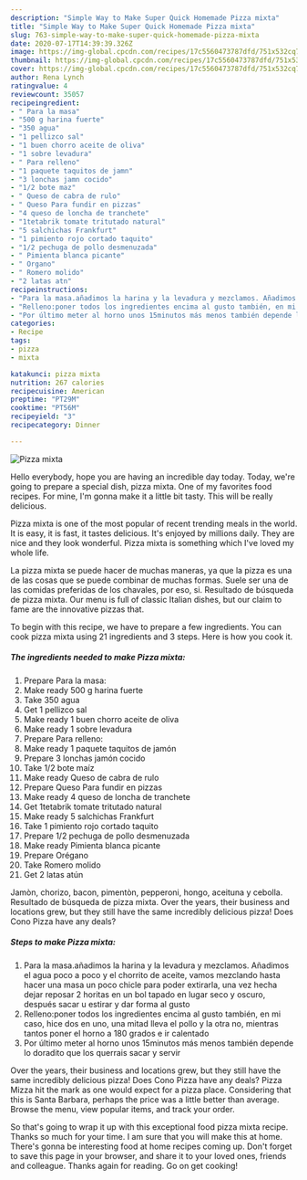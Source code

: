 ```yaml
---
description: "Simple Way to Make Super Quick Homemade Pizza mixta"
title: "Simple Way to Make Super Quick Homemade Pizza mixta"
slug: 763-simple-way-to-make-super-quick-homemade-pizza-mixta
date: 2020-07-17T14:39:39.326Z
image: https://img-global.cpcdn.com/recipes/17c5560473787dfd/751x532cq70/pizza-mixta-foto-principal.jpg
thumbnail: https://img-global.cpcdn.com/recipes/17c5560473787dfd/751x532cq70/pizza-mixta-foto-principal.jpg
cover: https://img-global.cpcdn.com/recipes/17c5560473787dfd/751x532cq70/pizza-mixta-foto-principal.jpg
author: Rena Lynch
ratingvalue: 4
reviewcount: 35057
recipeingredient:
- " Para la masa"
- "500 g harina fuerte"
- "350 agua"
- "1 pellizco sal"
- "1 buen chorro aceite de oliva"
- "1 sobre levadura"
- " Para relleno"
- "1 paquete taquitos de jamn"
- "3 lonchas jamn cocido"
- "1/2 bote maz"
- " Queso de cabra de rulo"
- " Queso Para fundir en pizzas"
- "4 queso de loncha de tranchete"
- "1tetabrik tomate tritutado natural"
- "5 salchichas Frankfurt"
- "1 pimiento rojo cortado taquito"
- "1/2 pechuga de pollo desmenuzada"
- " Pimienta blanca picante"
- " Organo"
- " Romero molido"
- "2 latas atn"
recipeinstructions:
- "Para la masa.añadimos la harina y la levadura y mezclamos. Añadimos el agua poco a poco y el chorrito de aceite, vamos mezclando hasta hacer una masa un poco chicle para poder extirarla, una vez hecha dejar reposar 2 horitas en un bol tapado en lugar seco y oscuro, después sacar u estirar y dar forma al gusto"
- "Relleno:poner todos los ingredientes encima al gusto también, en mi caso, hice dos en uno, una mitad lleva el pollo y la otra no, mientras tantos poner el horno a 180 grados e ir calentado"
- "Por último meter al horno unos 15minutos más menos también depende lo doradito que los querrais sacar y servir"
categories:
- Recipe
tags:
- pizza
- mixta

katakunci: pizza mixta 
nutrition: 267 calories
recipecuisine: American
preptime: "PT29M"
cooktime: "PT56M"
recipeyield: "3"
recipecategory: Dinner

---
```



![Pizza mixta](https://img-global.cpcdn.com/recipes/17c5560473787dfd/751x532cq70/pizza-mixta-foto-principal.jpg)

Hello everybody, hope you are having an incredible day today. Today, we're going to prepare a special dish, pizza mixta. One of my favorites food recipes. For mine, I'm gonna make it a little bit tasty. This will be really delicious.

Pizza mixta is one of the most popular of recent trending meals in the world. It is easy, it is fast, it tastes delicious. It's enjoyed by millions daily. They are nice and they look wonderful. Pizza mixta is something which I've loved my whole life.

La pizza mixta se puede hacer de muchas maneras, ya que la pizza es una de las cosas que se puede combinar de muchas formas. Suele ser una de las comidas preferidas de los chavales, por eso, si. Resultado de búsqueda de pizza mixta. Our menu is full of classic Italian dishes, but our claim to fame are the innovative pizzas that.


To begin with this recipe, we have to prepare a few ingredients. You can cook pizza mixta using 21 ingredients and 3 steps. Here is how you cook it.

<!--inarticleads1-->

##### The ingredients needed to make Pizza mixta:

1. Prepare  Para la masa:
1. Make ready 500 g harina fuerte
1. Take 350 agua
1. Get 1 pellizco sal
1. Make ready 1 buen chorro aceite de oliva
1. Make ready 1 sobre levadura
1. Prepare  Para relleno:
1. Make ready 1 paquete taquitos de jamón
1. Prepare 3 lonchas jamón cocido
1. Take 1/2 bote maíz
1. Make ready  Queso de cabra de rulo
1. Prepare  Queso Para fundir en pizzas
1. Make ready 4 queso de loncha de tranchete
1. Get 1tetabrik tomate tritutado natural
1. Make ready 5 salchichas Frankfurt
1. Take 1 pimiento rojo cortado taquito
1. Prepare 1/2 pechuga de pollo desmenuzada
1. Make ready  Pimienta blanca picante
1. Prepare  Orégano
1. Take  Romero molido
1. Get 2 latas atún


Jamòn, chorizo, bacon, pimentòn, pepperoni, hongo, aceituna y cebolla. Resultado de búsqueda de pizza mixta. Over the years, their business and locations grew, but they still have the same incredibly delicious pizza! Does Cono Pizza have any deals? 

<!--inarticleads2-->

##### Steps to make Pizza mixta:

1. Para la masa.añadimos la harina y la levadura y mezclamos. Añadimos el agua poco a poco y el chorrito de aceite, vamos mezclando hasta hacer una masa un poco chicle para poder extirarla, una vez hecha dejar reposar 2 horitas en un bol tapado en lugar seco y oscuro, después sacar u estirar y dar forma al gusto
1. Relleno:poner todos los ingredientes encima al gusto también, en mi caso, hice dos en uno, una mitad lleva el pollo y la otra no, mientras tantos poner el horno a 180 grados e ir calentado
1. Por último meter al horno unos 15minutos más menos también depende lo doradito que los querrais sacar y servir


Over the years, their business and locations grew, but they still have the same incredibly delicious pizza! Does Cono Pizza have any deals? Pizza Mizza hit the mark as one would expect for a pizza place. Considering that this is Santa Barbara, perhaps the price was a little better than average. Browse the menu, view popular items, and track your order. 

So that's going to wrap it up with this exceptional food pizza mixta recipe. Thanks so much for your time. I am sure that you will make this at home. There's gonna be interesting food at home recipes coming up. Don't forget to save this page in your browser, and share it to your loved ones, friends and colleague. Thanks again for reading. Go on get cooking!

